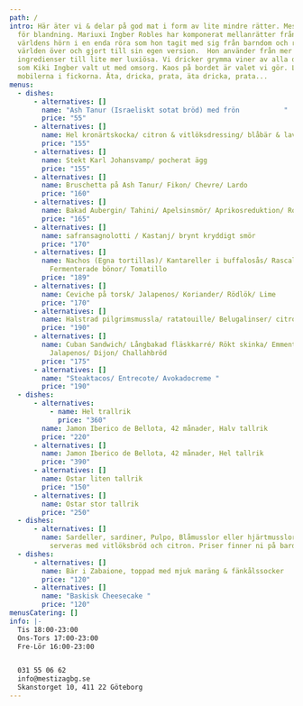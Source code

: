 ```yaml
---
path: /
intro: Här äter vi & delar på god mat i form av lite mindre rätter. Mestiza står
  för blandning. Mariuxi Ingber Robles har komponerat mellanrätter från alla
  världens hörn i en enda röra som hon tagit med sig från barndom och resor
  världen över och gjort till sin egen version.  Hon använder från mer enkla
  ingredienser till lite mer luxiösa. Vi dricker grymma viner av alla dess slag,
  som Kiki Ingber valt ut med omsorg. Kaos på bordet är valet vi gör. Lämna
  mobilerna i fickorna. Äta, dricka, prata, äta dricka, prata...
menus:
  - dishes:
      - alternatives: []
        name: "Ash Tanur (Israeliskt sotat bröd) med frön           "
        price: "55"
      - alternatives: []
        name: Hel kronärtskocka/ citron & vitlöksdressing/ blåbär & lavendelmajo
        price: "155"
      - alternatives: []
        name: Stekt Karl Johansvamp/ pocherat ägg
        price: "155"
      - alternatives: []
        name: Bruschetta på Ash Tanur/ Fikon/ Chevre/ Lardo
        price: "160"
      - alternatives: []
        name: Bakad Aubergin/ Tahini/ Apelsinsmör/ Aprikosreduktion/ Rostad Vitlök
        price: "165"
      - alternatives: []
        name: safransagnolotti / Kastanj/ brynt kryddigt smör
        price: "170"
      - alternatives: []
        name: Nachos (Egna tortillas)/ Kantareller i buffalosås/ Rascal (smält ost)/
          Fermenterade bönor/ Tomatillo
        price: "189"
      - alternatives: []
        name: Ceviche på torsk/ Jalapenos/ Koriander/ Rödlök/ Lime
        price: "170"
      - alternatives: []
        name: Halstrad pilgrimsmussla/ ratatouille/ Belugalinser/ citronverbena
        price: "190"
      - alternatives: []
        name: Cuban Sandwich/ Långbakad fläskkarré/ Rökt skinka/ Emmentaler/ Pickles/
          Jalapenos/ Dijon/ Challahbröd
        price: "175"
      - alternatives: []
        name: "Steaktacos/ Entrecote/ Avokadocreme "
        price: "190"
  - dishes:
      - alternatives:
          - name: Hel trallrik
            price: "360"
        name: Jamon Iberico de Bellota, 42 månader, Halv tallrik
        price: "220"
      - alternatives: []
        name: Jamon Iberico de Bellota, 42 månader, Hel tallrik
        price: "390"
      - alternatives: []
        name: Ostar liten tallrik
        price: "150"
      - alternatives: []
        name: Ostar stor tallrik
        price: "250"
  - dishes:
      - alternatives: []
        name: Sardeller, sardiner, Pulpo, Blåmusslor eller hjärtmusslor mm. i konserver,
          serveras med vitlöksbröd och citron. Priser finner ni på bardisken.
  - dishes:
      - alternatives: []
        name: Bär i Zabaione, toppad med mjuk maräng & fänkålssocker
        price: "120"
      - alternatives: []
        name: "Baskisk Cheesecake "
        price: "120"
menusCatering: []
info: |-
  Tis 18:00-23:00
  Ons-Tors 17:00-23:00
  Fre-Lör 16:00-23:00 


  031 55 06 62
  info@mestizagbg.se
  Skanstorget 10, 411 22 Göteborg
---
```

